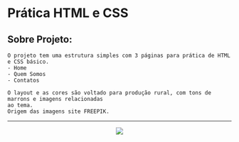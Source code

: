 # Prática HTML e CSS

## Sobre Projeto: 
```
O projeto tem uma estrutura simples com 3 páginas para prática de HTML e CSS básico.
- Home
- Quem Somos
- Contatos

O layout e as cores são voltado para produção rural, com tons de marrons e imagens relacionadas
ao tema. 
Origem das imagens site FREEPIK.
```


<hr>


<p align="center">
  <img max-width="auto" height="auto"  src="https://user-images.githubusercontent.com/46323667/78094043-f5479d80-73a9-11ea-8b8a-174dcb146c0c.png">
</p>







